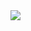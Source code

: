 
<img src="https://github-readme-stats.vercel.app/api/top-langs/?username=krzysztof-goluchowski&theme=darcula&count-private=true&layout=compact"/>
